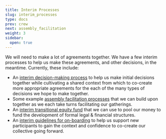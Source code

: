 ```yaml
---
title: Interim Processes
slug: interim_processes
type: docs
prev: crew
next: assembly_facilitation
weight: 3
sidebar:
  open: true
---
```


We will need to make a lot of agreements together. We have a few interim processes to help us make these agreements, and other decisions, in the meantime.
Currently, these include:
 * An [interim decision-making process](decision_making_process) to help us make initial decisions together while cultivating a shared context from which to co-create more appropriate agreements for the each of the many types of decisions we hope to make together.
 * Some example [assembly facilitation processes](assembly_facilitation) that we can build upon together as we each take turns facilitating our gatherings.
 * An [interim transitional equity fund](te_fund) that we can use to pool our money to fund the development of formal legal & financial structures.
 * An [interim guidelines for on-boarding](onboarding_process) to help us support new participants to gain the context and confidence to co-create our collective going forward.

